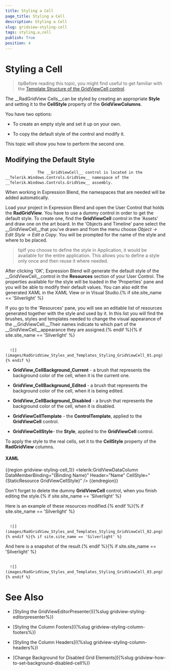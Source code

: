 ```yaml
---
title: Styling a Cell
page_title: Styling a Cell
description: Styling a Cell
slug: gridview-styling-cell
tags: styling,a,cell
publish: True
position: 4
---
```


# Styling a Cell



>tipBefore reading this topic, you might find useful to get familiar with the [Template Structure of the GridViewCell control](2CD6EAA0-C735-4FA2-B921-A0D1A4452C10#GridViewCell).

The __RadGridView Cells__can be styled by creating an appropriate __Style__ and setting it to the __CellStyle__ property of the __GridViewColumns__. 

You have two options:

* To create an empty style and set it up on your own.

* To copy the default style of the control and modify it.

This topic will show you how to perform the second one.

## Modifying the Default Style

>


				  The __GridViewCell__ control is located in the __Telerik.Windows.Controls.GridView__ namespace of the __Telerik.Windows.Controls.GridView__ assembly.
			  

When working in Expression Blend, the namespaces that are needed will be added automatically.

Load your project in Expression Blend and open the User Control that holds the __RadGridView__. You have to use a dummy control in order to get the default style. To create one, find the __GridViewCell__ control in the 'Assets' and draw one on the art board. In the 'Objects and Timeline' pane select the __GridViewCell__that you've drawn and from the menu choose *Object -> Edit Style -> Edit a Copy*. You will be prompted for the name of the style and where to be placed.

>tipIf you choose to define the style in Application, it would be available for the entire application. This allows you to define a style only once and then reuse it where needed.

After clicking 'OK', Expression Blend will generate the default style of the __GridViewCell__control in the __Resources__ section of your User Control. The properties available for the style will be loaded in the 'Properties' pane and you will be able to modify their default values. You can also edit the generated XAML in the XAML View or in Visual Studio.{% if site.site_name == 'Silverlight' %}

If you go to the 'Resources' pane, you will see an editable list of resources generated together with the style and used by it. In this list you will find the brushes, styles and templates needed to change the visual appearance of the __GridViewCell.__Their names indicate to which part of the __GridViewCell__appearance they are assigned.{% endif %}{% if site.site_name == 'Silverlight' %}




         
      ![](images/RadGridView_Styles_and_Templates_Styling_GridViewCell_01.png){% endif %}

* __GridView_CellBackground_Current__ - a brush that represents the background color of the cell, when it is the current one.

* __GridView_CellBackground_Edited__ - a brush that represents the background color of the cell, when it is being edited.

* __GridView_CellBackground_Disabled__ - a brush that represents the background color of the cell, when it is disabled.

* __GridViewCellTemplate__ - the __ControlTemplate__, applied to the __GridViewCell__ control.

* __GridViewCellStyle__- the __Style__, applied to the __GridViewCell__ control.

To apply the style to the real cells, set it to the __CellStyle__ property of the __RadGridView__ columns.

#### __XAML__

{{region gridview-styling-cell_1}}
	<telerik:GridViewDataColumn DataMemberBinding="{Binding Name}"
	                                Header="Name"
	                                CellStyle="{StaticResource GridViewCellStyle}" />
	{{endregion}}



>

Don't forget to delete the dummy __GridViewCell__ control, when you finish editing the style.{% if site.site_name == 'Silverlight' %}

Here is an example of these resources modified.{% endif %}{% if site.site_name == 'Silverlight' %}




         
      ![](images/RadGridView_Styles_and_Templates_Styling_GridViewCell_02.png){% endif %}{% if site.site_name == 'Silverlight' %}

And here is a snapshot of the result.{% endif %}{% if site.site_name == 'Silverlight' %}




         
      ![](images/RadGridView_Styles_and_Templates_Styling_GridViewCell_03.png){% endif %}

# See Also

 * [Styling the GridViewEditorPresenter]({%slug gridview-styling-editorpresenter%})

 * [Styling the Column Footers]({%slug gridview-styling-column-footers%})

 * [Styling the Column Headers]({%slug gridview-styling-column-headers%})

 * [Change Background for Disabled Grid Elements]({%slug gridview-how-to-set-background-disabled-cell%})
